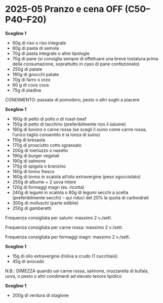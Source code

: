 # 2025-05 Pranzo e cena OFF (C50–P40–F20)

**Scegline 1**

- 60g di riso o riso integrale
- 60g di pasta di semola
- 70g di pasta integrale o altre tipologie
- 70g di pane (si consiglia sempre di effettuare una breve tostatura prima della consumazione, soprattutto in caso di pane confezionato)
- 250g di patate
- 180g di gnocchi patate
- 70g di farro o orzo
- 60 g di cous cous
- 75g di piadina

CONDIMENTO: passata di pomodoro, pesto o altri sughi a piacere

**Scegline 1**

- 160g di petto di pollo o di roast-beef
- 150g di petto di tacchino (preferibilmente non il salume)
- 180g di bovino o carne rossa (se scegli il suino come carne rossa, l’unico taglio consentito è la lonza di suino)
- 110g di bresaola
- 170g di prosciutto cotto sgrassato
- 200g di merluzzo o nasello
- 190g di burger vegetali
- 190g di salmone
- 170g di spigola o branzino
- 160g di tonno fresco
- 160g di tonno in scatola all’olio extravergine (peso sgocciolato)
- 250g di albume + 2 uova intere
- 120g di formaggi magri (es. ricotta)
- 240g di legumi in scatola o 80g di legumi secchi a scelta (preferibilmente secchi) – qui riduci del 20% la quota di carboidrati
- 300g di molluschi (parte edibile)
- 250g di gamberetti

Frequenza consigliata per salumi: massimo 2 v./sett.

Frequenza consigliata per carne rossa: massimo 2 v./sett.

Frequenza consigliata per formaggi magri: massimo 2 v./sett.

**Scegline 1**

- 15g di olio extravergine d’oliva a crudo (1 cucchiaio)
- 45g di avocado

N.B.: DIMEZZA quando usi carne rossa, salmone, mozzarella di bufala, uova, o pesto o altri condimenti ad elevato tenore lipidico

**Scegline 1**

- 200g di verdura di stagione
